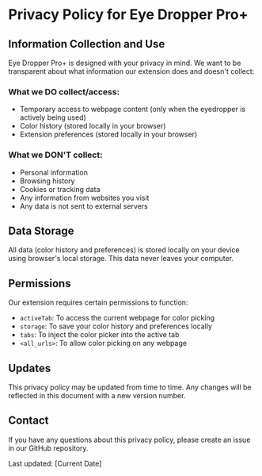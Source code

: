 # Privacy Policy for Eye Dropper Pro+

## Information Collection and Use

Eye Dropper Pro+ is designed with your privacy in mind. We want to be transparent about what information our extension does and doesn't collect:

### What we DO collect/access:
- Temporary access to webpage content (only when the eyedropper is actively being used)
- Color history (stored locally in your browser)
- Extension preferences (stored locally in your browser)

### What we DON'T collect:
- Personal information
- Browsing history
- Cookies or tracking data
- Any information from websites you visit
- Any data is not sent to external servers

## Data Storage
All data (color history and preferences) is stored locally on your device using browser's local storage. This data never leaves your computer.

## Permissions
Our extension requires certain permissions to function:
- `activeTab`: To access the current webpage for color picking
- `storage`: To save your color history and preferences locally
- `tabs`: To inject the color picker into the active tab
- `<all_urls>`: To allow color picking on any webpage

## Updates
This privacy policy may be updated from time to time. Any changes will be reflected in this document with a new version number.

## Contact
If you have any questions about this privacy policy, please create an issue in our GitHub repository.

Last updated: [Current Date]
